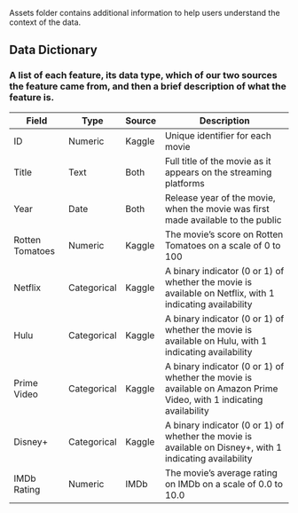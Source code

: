 Assets folder contains additional information to help users understand the context of the data.

## Data Dictionary

### A list of each feature, its data type, which of our two sources the feature came from, and then a brief description of what the feature is.

| Field           | Type        | Source | Description                                                                                                         |
| --------------- | ----------- | ------ | ------------------------------------------------------------------------------------------------------------------- |
| ID              | Numeric     | Kaggle | Unique identifier for each movie                                                                                    |
| Title           | Text        | Both   | Full title of the movie as it appears on the streaming platforms                                                    |
| Year            | Date        | Both   | Release year of the movie, when the movie was first made available to the public                                    |
| Rotten Tomatoes | Numeric     | Kaggle | The movie’s score on Rotten Tomatoes on a scale of 0 to 100                                                         |
| Netflix         | Categorical | Kaggle | A binary indicator (0 or 1) of whether the movie is available on Netflix, with 1 indicating availability            |
| Hulu            | Categorical | Kaggle | A binary indicator (0 or 1) of whether the movie is available on Hulu, with 1 indicating availability               |
| Prime Video     | Categorical | Kaggle | A binary indicator (0 or 1) of whether the movie is available on Amazon Prime Video, with 1 indicating availability |
| Disney+         | Categorical | Kaggle | A binary indicator (0 or 1) of whether the movie is available on Disney+, with 1 indicating availability            |
| IMDb Rating     | Numeric     | IMDb   | The movie’s average rating on IMDb on a scale of 0.0 to 10.0                                                        |
